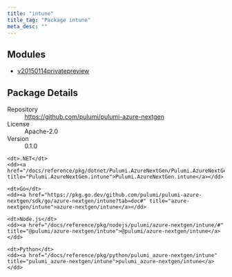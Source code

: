 ```yaml
---
title: "intune"
title_tag: "Package intune"
meta_desc: ""
---
```


<!-- WARNING: this file was generated by Pulumi Docs Generator. -->
<!-- Do not edit by hand unless you're certain you know what you are doing! -->



<h2 id="modules">Modules</h2>
<ul class="api">
    <li><a href="v20150114privatepreview/" title="v20150114privatepreview"><span class="symbol module"></span>v20150114privatepreview</a></li>
</ul>

<h2 id="package-details">Package Details</h2>
<dl class="package-details">
	<dt>Repository</dt>
	<dd><a href="https://github.com/pulumi/pulumi-azure-nextgen">https://github.com/pulumi/pulumi-azure-nextgen</a></dd>
	<dt>License</dt>
	<dd>Apache-2.0</dd>
	<dt>Version</dt>
	<dd>0.1.0</dd>
</dl>



<dl class="tabular">

    <dt>.NET</dt>
    <dd><a href="/docs/reference/pkg/dotnet/Pulumi.AzureNextGen/Pulumi.AzureNextGen.intune.html" title="Pulumi.AzureNextGen.intune">Pulumi.AzureNextGen.intune</a></dd>

    <dt>Go</dt>
    <dd><a href="https://pkg.go.dev/github.com/pulumi/pulumi-azure-nextgen/sdk/go/azure-nextgen/intune?tab=doc#" title="azure-nextgen/intune">azure-nextgen/intune</a></dd>

    <dt>Node.js</dt>
    <dd><a href="/docs/reference/pkg/nodejs/pulumi/azure-nextgen/intune/#" title="@pulumi/azure-nextgen/intune">@pulumi/azure-nextgen/intune</a></dd>

    <dt>Python</dt>
    <dd><a href="/docs/reference/pkg/python/pulumi_azure-nextgen/intune" title="pulumi_azure-nextgen/intune">pulumi_azure-nextgen/intune</a></dd>

</dl>

